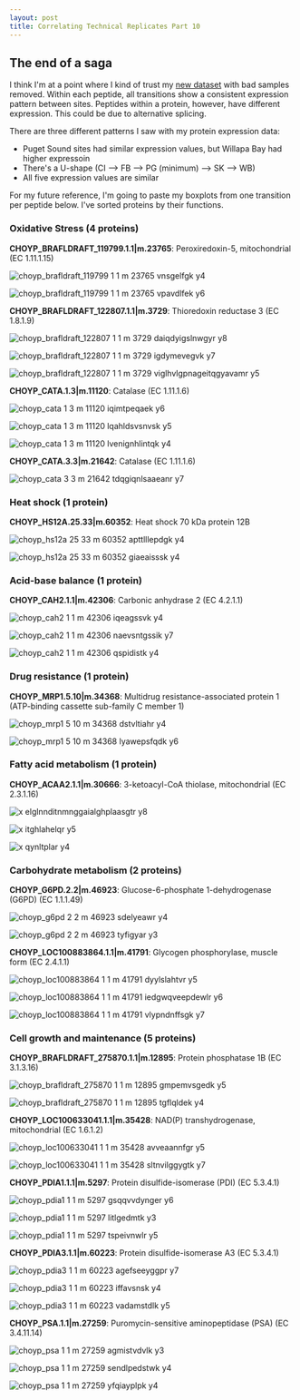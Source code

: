 ```yaml
---
layout: post
title: Correlating Technical Replicates Part 10
---
```


## The end of a saga

I think I'm at a point where I kind of trust my [new dataset]() with bad samples removed. Within each peptide, all transitions show a consistent expression pattern between sites. Peptides within a protein, however, have different expression. This could be due to alternative splicing. 

There are three different patterns I saw with my protein expression data:

- Puget Sound sites had similar expression values, but Willapa Bay had higher expressoin
- There's a U-shape (CI --> FB --> PG (minimum) --> SK --> WB)
- All five expression values are similar

For my future reference, I'm going to paste my boxplots from one transition per peptide below. I've sorted proteins by their functions.

### Oxidative Stress (4 proteins)

**CHOYP_BRAFLDRAFT_119799.1.1|m.23765**: Peroxiredoxin-5, mitochondrial (EC 1.11.1.15)

![choyp_brafldraft_119799 1 1 m 23765 vnsgelfgk y4](https://user-images.githubusercontent.com/22335838/32288312-bfaa3c98-bef0-11e7-9a4d-22d295699f30.jpeg)

![choyp_brafldraft_119799 1 1 m 23765 vpavdlfek y6](https://user-images.githubusercontent.com/22335838/32288315-c04c54b0-bef0-11e7-8c6d-ca119abaa8e1.jpeg)

**CHOYP_BRAFLDRAFT_122807.1.1|m.3729**: Thioredoxin reductase 3 (EC 1.8.1.9)

![choyp_brafldraft_122807 1 1 m 3729 daiqdyigslnwgyr y8](https://user-images.githubusercontent.com/22335838/32288336-ceda3fd8-bef0-11e7-9c7e-2ec4194ed730.jpeg)

![choyp_brafldraft_122807 1 1 m 3729 igdymevegvk y7](https://user-images.githubusercontent.com/22335838/32288339-cf3284fe-bef0-11e7-9f12-01179817a930.jpeg)

![choyp_brafldraft_122807 1 1 m 3729 viglhvlgpnageitqgyavamr y5](https://user-images.githubusercontent.com/22335838/32288340-cf485b44-bef0-11e7-92d3-3d25c5360df3.jpeg)

**CHOYP_CATA.1.3|m.11120**: Catalase (EC 1.11.1.6)

![choyp_cata 1 3 m 11120 iqimtpeqaek y6](https://user-images.githubusercontent.com/22335838/32288401-0429afac-bef1-11e7-9d06-3cd8789834e7.jpeg)

![choyp_cata 1 3 m 11120 lqahldsvsnvsk y5](https://user-images.githubusercontent.com/22335838/32288403-04516006-bef1-11e7-92b9-e810b064ad8e.jpeg)

![choyp_cata 1 3 m 11120 lvenignhlintqk y4](https://user-images.githubusercontent.com/22335838/32288404-0469d2d0-bef1-11e7-80c0-96a0e292e8e7.jpeg)

**CHOYP_CATA.3.3|m.21642**: Catalase (EC 1.11.1.6)

![choyp_cata 3 3 m 21642 tdqgiqnlsaaeanr y7](https://user-images.githubusercontent.com/22335838/32288418-169a3d8c-bef1-11e7-8ca2-5446a4b8e236.jpeg)

### Heat shock (1 protein)

**CHOYP_HS12A.25.33|m.60352**: Heat shock 70 kDa protein 12B

![choyp_hs12a 25 33 m 60352 apttlllepdgk y4](https://user-images.githubusercontent.com/22335838/32288475-4b0b7fc2-bef1-11e7-8893-d4925f807059.jpeg)

![choyp_hs12a 25 33 m 60352 giaeaisssk y4](https://user-images.githubusercontent.com/22335838/32288476-4b242266-bef1-11e7-8f62-33c47652a1b8.jpeg)

### Acid-base balance (1 protein)

**CHOYP_CAH2.1.1|m.42306**: Carbonic anhydrase 2 (EC 4.2.1.1)

![choyp_cah2 1 1 m 42306 iqeagssvk y4](https://user-images.githubusercontent.com/22335838/32288374-ed658b1a-bef0-11e7-8608-b13aceb51700.jpeg)

![choyp_cah2 1 1 m 42306 naevsntgssik y7](https://user-images.githubusercontent.com/22335838/32288375-ed8950a4-bef0-11e7-8da1-a5dfeb477bef.jpeg)

![choyp_cah2 1 1 m 42306 qspidistk y4](https://user-images.githubusercontent.com/22335838/32288376-eda7a928-bef0-11e7-97b9-5385d06b6276.jpeg)

### Drug resistance (1 protein)

**CHOYP_MRP1.5.10|m.34368**: Multidrug resistance-associated protein 1 (ATP-binding cassette sub-family C member 1)

![choyp_mrp1 5 10 m 34368 dstvltiahr y4](https://user-images.githubusercontent.com/22335838/32288562-8c0aad90-bef1-11e7-8281-5de46c6a734a.jpeg)

![choyp_mrp1 5 10 m 34368 lyawepsfqdk y6](https://user-images.githubusercontent.com/22335838/32288563-8c21c9f8-bef1-11e7-824e-031196a8f4a7.jpeg)

### Fatty acid metabolism (1 protein)

**CHOYP_ACAA2.1.1|m.30666**: 3-ketoacyl-CoA thiolase, mitochondrial (EC 2.3.1.16)

![x elglnnditnmnggaialghplaasgtr y8](https://user-images.githubusercontent.com/22335838/32288654-d7750384-bef1-11e7-9a27-494e03931a94.jpeg)

![x itghlahelqr y5](https://user-images.githubusercontent.com/22335838/32288655-d79ff4b8-bef1-11e7-8c38-d5605c154aec.jpeg)

![x qynltplar y4](https://user-images.githubusercontent.com/22335838/32288656-d7b3daaa-bef1-11e7-830f-0dd90441ce23.jpeg)

### Carbohydrate metabolism (2 proteins)

**CHOYP_G6PD.2.2|m.46923**: Glucose-6-phosphate 1-dehydrogenase (G6PD) (EC 1.1.1.49)

![choyp_g6pd 2 2 m 46923 sdelyeawr y4](https://user-images.githubusercontent.com/22335838/32288425-2302e006-bef1-11e7-8e31-a3feb2d76f87.jpeg)

![choyp_g6pd 2 2 m 46923 tyfigyar y3](https://user-images.githubusercontent.com/22335838/32288427-23b49a80-bef1-11e7-9642-6ce4e5e020d7.jpeg)

**CHOYP_LOC100883864.1.1|m.41791**: Glycogen phosphorylase, muscle form (EC 2.4.1.1)

![choyp_loc100883864 1 1 m 41791 dyylslahtvr y5](https://user-images.githubusercontent.com/22335838/32288533-78dcdcde-bef1-11e7-91b1-a4b7de31036b.jpeg)

![choyp_loc100883864 1 1 m 41791 iedgwqveepdewlr y6](https://user-images.githubusercontent.com/22335838/32288534-78f07d02-bef1-11e7-915b-b88efbc0fb01.jpeg)

![choyp_loc100883864 1 1 m 41791 vlypndnffsgk y7](https://user-images.githubusercontent.com/22335838/32288535-7903b728-bef1-11e7-9967-1e534929fc87.jpeg)

### Cell growth and maintenance (5 proteins)

**CHOYP_BRAFLDRAFT_275870.1.1|m.12895**: Protein phosphatase 1B (EC 3.1.3.16)

![choyp_brafldraft_275870 1 1 m 12895 gmpemvsgedk y5](https://user-images.githubusercontent.com/22335838/32288352-dceb6214-bef0-11e7-96b7-5557ad74ebf8.jpeg)

![choyp_brafldraft_275870 1 1 m 12895 tgflqldek y4](https://user-images.githubusercontent.com/22335838/32288355-ddb659b0-bef0-11e7-8ea9-4cd3dcded829.jpeg)

**CHOYP_LOC100633041.1.1|m.35428**: NAD(P) transhydrogenase, mitochondrial (EC 1.6.1.2)

![choyp_loc100633041 1 1 m 35428 avveaannfgr y5](https://user-images.githubusercontent.com/22335838/32288503-5ea6cac8-bef1-11e7-91dd-1d391f90deec.jpeg)

![choyp_loc100633041 1 1 m 35428 sltnvilggygtk y7](https://user-images.githubusercontent.com/22335838/32288506-5f43983a-bef1-11e7-9b8f-30e55609104f.jpeg)

**CHOYP_PDIA1.1.1|m.5297**: Protein disulfide-isomerase (PDI) (EC 5.3.4.1)

![choyp_pdia1 1 1 m 5297 gsqqvvdynger y6](https://user-images.githubusercontent.com/22335838/32288595-a78b885a-bef1-11e7-9751-b6b88509a88d.jpeg)

![choyp_pdia1 1 1 m 5297 litlgedmtk y3](https://user-images.githubusercontent.com/22335838/32288596-a7b7a89a-bef1-11e7-9349-f66297d58e6d.jpeg)

![choyp_pdia1 1 1 m 5297 tspeivnwlr y5](https://user-images.githubusercontent.com/22335838/32288597-a7cb8e5a-bef1-11e7-86ad-46127e3ba41b.jpeg)

**CHOYP_PDIA3.1.1|m.60223**: Protein disulfide-isomerase A3 (EC 5.3.4.1)

![choyp_pdia3 1 1 m 60223 agefseeyggpr y7](https://user-images.githubusercontent.com/22335838/32288608-b10f26a2-bef1-11e7-91e9-a5e0b8d9e3f2.jpeg)

![choyp_pdia3 1 1 m 60223 iffavsnsk y4](https://user-images.githubusercontent.com/22335838/32288609-b1241170-bef1-11e7-8b49-96d153e0a886.jpeg)

![choyp_pdia3 1 1 m 60223 vadamstdlk y5](https://user-images.githubusercontent.com/22335838/32288610-b13878a4-bef1-11e7-8e4e-2cf4aa4088ae.jpeg)

**CHOYP_PSA.1.1|m.27259**: Puromycin-sensitive aminopeptidase (PSA) (EC 3.4.11.14)

![choyp_psa 1 1 m 27259 agmistvdvlk y3](https://user-images.githubusercontent.com/22335838/32288627-c097e636-bef1-11e7-91d5-7d312075df3f.jpeg)

![choyp_psa 1 1 m 27259 sendlpedstwk y4](https://user-images.githubusercontent.com/22335838/32288628-c0b13064-bef1-11e7-891b-789a9e2a2095.jpeg)

![choyp_psa 1 1 m 27259 yfqiayplpk y4](https://user-images.githubusercontent.com/22335838/32288629-c0c34b5a-bef1-11e7-9313-35a0eb51f83c.jpeg)
